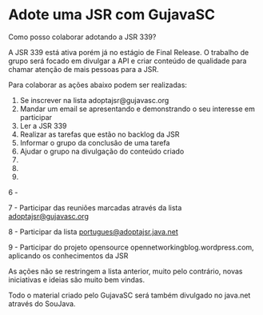 Adote uma JSR com GujavaSC
=========

Como posso colaborar adotando a JSR 339?

A JSR 339 está ativa porém já no estágio de Final Release. O trabalho de grupo será focado em divulgar a API e criar conteúdo de qualidade para chamar atenção de mais pessoas para a JSR.

Para colaborar as ações abaixo podem ser realizadas:
<ol>
<li>Se inscrever na lista adoptajsr@gujavasc.org</li>
<li>Mandar um email se apresentando e demonstrando o seu interesse em participar</li>
<li>Ler a JSR 339</li>
<li>Realizar as tarefas que estão no backlog da JSR</li>
<li>Informar o grupo da conclusão de uma tarefa</li>
<li>Ajudar o grupo na divulgação do conteúdo criado</li>
<li></li>
<li></li>
<li></li>
</ol>






6 - 

7 - Participar das reuniões marcadas através da lista adoptajsr@gujavasc.org

8 - Participar da lista portugues@adoptajsr.java.net

9 - Participar do projeto opensource opennetworkingblog.wordpress.com, aplicando os conhecimentos da JSR

As ações não se restringem a lista anterior, muito pelo contrário, novas iniciativas e ideias são muito bem vindas.

Todo o material criado pelo GujavaSC será também divulgado no java.net através do SouJava.
